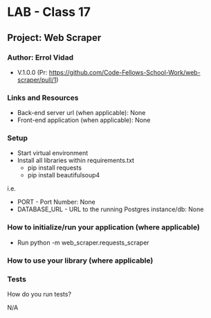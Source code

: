 # LAB - Class 17

## Project: Web Scraper

### Author: Errol Vidad
- V.1.0.0 (Pr: https://github.com/Code-Fellows-School-Work/web-scraper/pull/1)

### Links and Resources
- Back-end server url (when applicable): None
- Front-end application (when applicable): None

### Setup
- Start virtual environment
- Install all libraries within requirements.txt
    - pip install requests
    - pip install beautifulsoup4

i.e.

- PORT - Port Number: None
- DATABASE_URL - URL to the running Postgres instance/db: None

### How to initialize/run your application (where applicable)

- Run python -m web_scraper.requests_scraper

### How to use your library (where applicable)
### Tests
How do you run tests?

N/A
